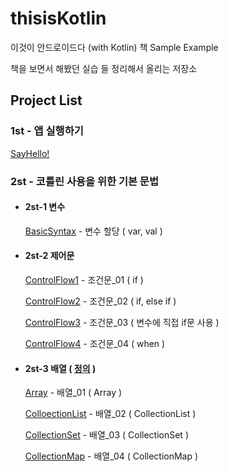 # thisisKotlin
이것이 안드로이드다 (with Kotlin) 책 Sample Example

책을 보면서 해봤던 실습 들 정리해서 올리는 저장소

## Project List

### 1st - 앱 실행하기

[SayHello!](https://github.com/hkdong0694/thisisKotlin/tree/master/1st_01_SayHello)

### 2st - 코틀린 사용을 위한 기본 문법

* #### 2st-1 변수

    [BasicSyntax](https://github.com/hkdong0694/thisisKotlin/tree/master/2st_01_BasicSyntax) - 변수 할당 ( var, val )

* #### 2st-2 제어문

    [ControlFlow1](https://github.com/hkdong0694/thisisKotlin/tree/master/2st_02_ControlFlow1) - 조건문_01 ( if )

    [ControlFlow2](https://github.com/hkdong0694/thisisKotlin/tree/master/2st_03_ControlFlow2) - 조건문_02 ( if, else if )

    [ControlFlow3](https://github.com/hkdong0694/thisisKotlin/tree/master/2st_04_ControlFlow3) - 조건문_03 ( 변수에 직접 if문 사용 )

    [ControlFlow4](https://github.com/hkdong0694/thisisKotlin/tree/master/2st_05_ControlFlow4) - 조건문_04 ( when )
    
* #### 2st-3 배열 ( [정의](https://github.com/hkdong0694/thisisKotlin/tree/master/2st_06_Array) )
    
    [Array](https://github.com/hkdong0694/thisisKotlin/tree/master/2st_06_Array) - 배열_01 ( Array )
    
    [ColloectionList](https://github.com/hkdong0694/thisisKotlin/tree/master/2st_07_Collection) - 배열_02 ( CollectionList )
    
    [CollectionSet](https://github.com/hkdong0694/thisisKotlin/tree/master/2st_08_CollectionSet) - 배열_03 ( CollectionSet )
    
    [CollectionMap](https://github.com/hkdong0694/thisisKotlin/tree/master/2st_09_CollectionMap) - 배열_04 ( CollectionMap )


